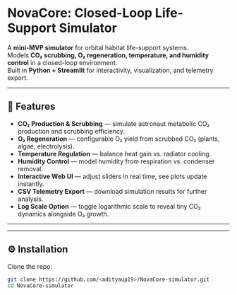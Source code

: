 # NovaCore: Closed-Loop Life-Support Simulator

A **mini-MVP simulator** for orbital habitat life-support systems.  
Models **CO₂ scrubbing, O₂ regeneration, temperature, and humidity control** in a closed-loop environment.  
Built in **Python + Streamlit** for interactivity, visualization, and telemetry export.

---

## 🚀 Features
- **CO₂ Production & Scrubbing** — simulate astronaut metabolic CO₂ production and scrubbing efficiency.  
- **O₂ Regeneration** — configurable O₂ yield from scrubbed CO₂ (plants, algae, electrolysis).  
- **Temperature Regulation** — balance heat gain vs. radiator cooling.  
- **Humidity Control** — model humidity from respiration vs. condenser removal.  
- **Interactive Web UI** — adjust sliders in real time, see plots update instantly.  
- **CSV Telemetry Export** — download simulation results for further analysis.  
- **Log Scale Option** — toggle logarithmic scale to reveal tiny CO₂ dynamics alongside O₂ growth.

---



---

## ⚙️ Installation

Clone the repo:
```bash
git clone https://github.com/<adityaup19>/NovaCore-simulator.git
cd NovaCore-simulator
